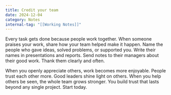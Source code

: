 ```yaml
---
title: Credit your team
date: 2024-12-04
category: Notes
internal-tag: "[[Working Notes]]"
---
```


Every task gets done because people work together. When someone praises your work, share how your team helped make it happen. Name the people who gave ideas, solved problems, or supported you. Write their names in presentations and reports. Send notes to their managers about their good work. Thank them clearly and often.

When you openly appreciate others, work becomes more enjoyable. People trust each other more. Good leaders shine light on others. When you help others be seen, the whole team grows stronger. You build trust that lasts beyond any single project. Start today.